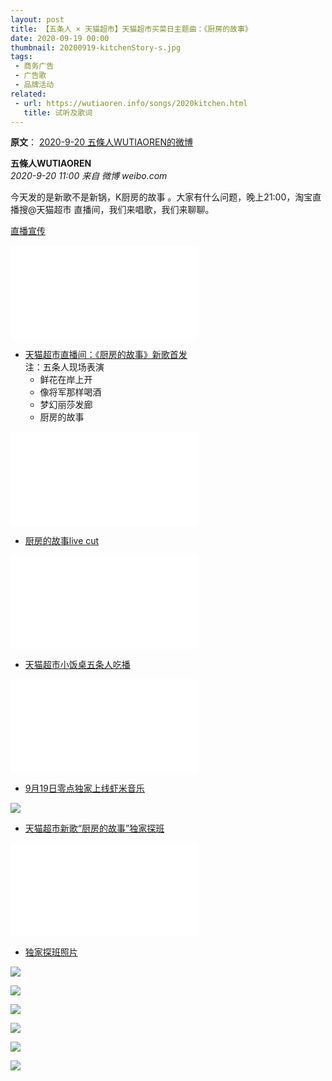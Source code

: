 ```yaml
---
layout: post
title: 【五条人 × 天猫超市】天猫超市买菜日主题曲：《厨房的故事》
date: 2020-09-19 00:00
thumbnail: 20200919-kitchenStory-s.jpg
tags:
 - 商务广告
 - 广告歌
 - 品牌活动
related:
 - url: https://wutiaoren.info/songs/2020kitchen.html
   title: 试听及歌词
---
```


**原文**： [2020-9-20 五條人WUTIAOREN的微博](https://weibo.com/1767922590/JltAlsz0B)

**五條人WUTIAOREN**  
*2020-9-20 11:00 来自 微博 weibo.com*

今天发的是新歌不是新锅，K厨房的故事 。大家有什么问题，晚上21:00，淘宝直播搜@天猫超市 直播间，我们来唱歌，我们来聊聊。

[直播宣传](https://www.bilibili.com/video/BV1Vf4y1D7BH)
<div class="iframe-container"><iframe class="responsive-iframe" src="//player.bilibili.com/player.html?aid=287132728&bvid=BV1Vf4y1D7BH&cid=237301127&page=1" frameborder="no" allowfullscreen="true"></iframe></div>

* [天猫超市直播间：《厨房的故事》新歌首发](https://www.bilibili.com/video/BV1Dk4y1k7Ks)  
注：五条人现场表演
	+ 鲜花在岸上开
	+ 像将军那样喝酒
	+ 梦幻丽莎发廊
	+ 厨房的故事
<div class="iframe-container"><iframe class="responsive-iframe" src="//player.bilibili.com/player.html?aid=754744427&bvid=BV1Dk4y1k7Ks&cid=238899367&page=1" frameborder="no" allowfullscreen="true"></iframe></div>

* [厨房的故事live cut](https://www.bilibili.com/video/BV1Vv411y7SV)
<div class="iframe-container"><iframe class="responsive-iframe" src="//player.bilibili.com/player.html?aid=244745026&bvid=BV1Vv411y7SV&cid=238903332&page=1" frameborder="no" allowfullscreen="true"></iframe></div>

* [天猫超市小饭桌五条人吃播](https://www.bilibili.com/video/BV1UV411m75H)
<div class="iframe-container"><iframe class="responsive-iframe" src="//player.bilibili.com/player.html?aid=414649862&bvid=BV1UV411m75H&cid=238901027&page=1" frameborder="no" allowfullscreen="true"></iframe></div>

* [9月19日零点独家上线虾米音乐](https://weibo.com/3276076644/JlfRNloH0)

![](https://wx3.sinaimg.cn/mw1024/c344f664ly1giv91c39elj25dl7777wx.jpg)

* [天猫超市新歌“厨房的故事”独家探班](https://www.bilibili.com/video/BV1Vz4y1Z7sW)
<div class="iframe-container"><iframe class="responsive-iframe" src="//player.bilibili.com/player.html?aid=584626176&bvid=BV1Vz4y1Z7sW&cid=237303556&page=1" frameborder="no" allowfullscreen="true"></iframe></div>

* [独家探班照片](https://weibo.com/3276076644/JleNAmNKY)

![](https://wx2.sinaimg.cn/mw1024/c344f664ly1giv4c7p29jj24mo334qv8.jpg)

![](https://wx2.sinaimg.cn/mw1024/c344f664ly1giv4c9lbfrj23344mox6s.jpg)

![](https://wx1.sinaimg.cn/mw1024/c344f664ly1giv4cb0ziij23344mo7wk.jpg)

![](https://wx3.sinaimg.cn/mw1024/c344f664ly1giv4ccfc1tj23344moe84.jpg)

![](https://wx2.sinaimg.cn/mw1024/c344f664ly1giv4cdr7lej23344mou10.jpg)

![](https://wx1.sinaimg.cn/mw1024/c344f664ly1giv4cf6c3mj21zk1bp7f0.jpg)



